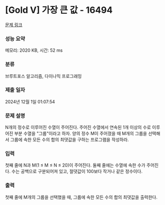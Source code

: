 # [Gold V] 가장 큰 값 - 16494 

[문제 링크](https://www.acmicpc.net/problem/16494) 

### 성능 요약

메모리: 2020 KB, 시간: 52 ms

### 분류

브루트포스 알고리즘, 다이나믹 프로그래밍

### 제출 일자

2024년 12월 1일 01:07:54

### 문제 설명

<p>N개의 정수로 이루어진 수열이 주어진다. 주어진 수열에서 연속된 1개 이상의 수로 이루어진 부분 수열을 "그룹"이라고 하자. 양의 정수 M이 주어졌을 때 M개의 그룹을 선택해서 그룹에 속한 모든 수의 합의 최댓값을 구하는 프로그램을 작성하라.</p>

### 입력 

 <p>첫째 줄에 N과 M(1 ≤ M ≤ N ≤ 20)이 주어진다. 둘째 줄에는 수열에 속한 수가 주어진다. 수는 공백으로 구분되어져 있고, 절댓값이 100보다 작거나 같은 정수이다.</p>

### 출력 

 <p>첫째 줄에 M개의 그룹을 선택했을 때, 그룹에 속한 모든 수의 합의 최댓값을 출력한다.</p>

